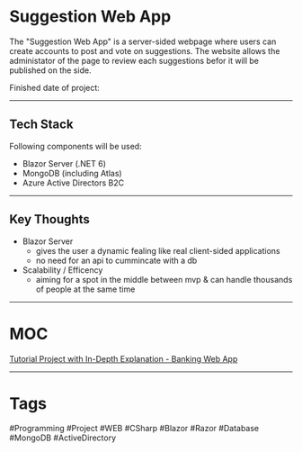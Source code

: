 # Suggestion Web App

The "Suggestion Web App" is a server-sided webpage where users can create accounts to post and vote on suggestions. The website allows the administator of the page to review each suggestions befor it will be published on the side.

Finished date of project: 

***
## Tech Stack

Following components will be used:
 - Blazor Server (.NET 6)
 - MongoDB (including Atlas)
 - Azure Active Directors B2C

***

## Key Thoughts

- Blazor Server 
	- gives the user a dynamic fealing like real client-sided applications
	- no need for an api to cummincate with a db
- Scalability / Efficency
	- aiming for a spot in the middle between mvp & can handle thousands of people at the same time

***

# MOC

[Tutorial Project with In-Depth Explanation - Banking Web App](https://github.com/lucasmenke/notes/blob/main/Tutorials/Banking-Web-App.md)

***

# Tags

#Programming #Project #WEB #CSharp #Blazor #Razor #Database #MongoDB #ActiveDirectory